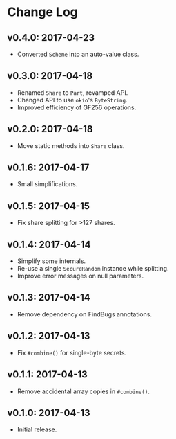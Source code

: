 # Change Log

## v0.4.0: 2017-04-23

* Converted `Scheme` into an auto-value class.

## v0.3.0: 2017-04-18

* Renamed `Share` to `Part`, revamped API.
* Changed API to use `okio`'s `ByteString`.
* Improved efficiency of GF256 operations.

## v0.2.0: 2017-04-18

* Move static methods into `Share` class.

## v0.1.6: 2017-04-17

* Small simplifications.

## v0.1.5: 2017-04-15

* Fix share splitting for >127 shares.

## v0.1.4: 2017-04-14

* Simplify some internals.
* Re-use a single `SecureRandom` instance while splitting.
* Improve error messages on null parameters.

## v0.1.3: 2017-04-14

* Remove dependency on FindBugs annotations.

## v0.1.2: 2017-04-13

* Fix `#combine()` for single-byte secrets.

## v0.1.1: 2017-04-13

* Remove accidental array copies in `#combine()`.

## v0.1.0: 2017-04-13

* Initial release.
